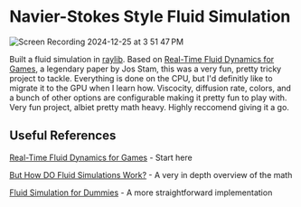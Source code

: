 # Navier-Stokes Style Fluid Simulation

![Screen Recording 2024-12-25 at 3 51 47 PM](https://github.com/user-attachments/assets/44c35137-69aa-4d73-a798-46487cbae2cb)

Built a fluid simulation in [raylib](https://www.raylib.com/). Based on [Real-Time Fluid Dynamics for Games](http://graphics.cs.cmu.edu/nsp/course/15-464/Fall09/papers/StamFluidforGames.pdf), a legendary paper by Jos Stam, this was a very fun, pretty tricky project to tackle. Everything is done on the CPU, but I'd definitly like to migrate it to the GPU when I learn how. Viscocity, diffusion rate, colors, and a bunch of other options are configurable making it pretty fun to play with. Very fun project, albiet pretty math heavy. Highly reccomend giving it a go.

## Useful References

[Real-Time Fluid Dynamics for Games](http://graphics.cs.cmu.edu/nsp/course/15-464/Fall09/papers/StamFluidforGames.pdf) - Start here 

[But How DO Fluid Simulations Work?](https://www.youtube.com/watch?v=qsYE1wMEMPA) - A very in depth overview of the math

[Fluid Simulation for Dummies](https://mikeash.com/pyblog/fluid-simulation-for-dummies.html) - A more straightforward implementation
